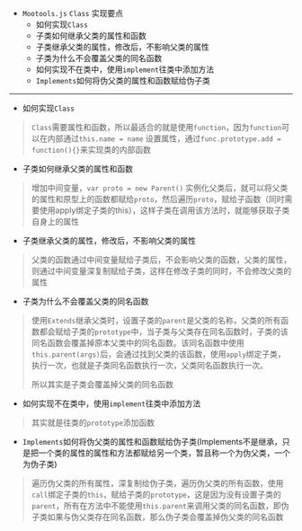 - `Mootools.js` `Class` 实现要点
    - 如何实现`Class` 
    - 子类如何继承父类的属性和函数
    - 子类继承父类的属性，修改后，不影响父类的属性
    - 子类为什么不会覆盖父类的同名函数
    - 如何实现不在类中，使用`implement`往类中添加方法
    - `Implements`如何将伪父类的属性和函数赋给伪子类

---
- 如何实现`Class`
> `Class`需要属性和函数，所以最适合的就是使用`function`，因为`function`可以在内部通过`this.name = name` 设置属性，通过`func.prototype.add = function(){}`来实现类的内部函数
- 子类如何继承父类的属性和函数
> 增加中间变量，`var proto = new Parent()` 实例化父类后，就可以将父类的属性和原型上的函数都赋给`proto`，然后遍历`proto`，赋给子函数（同时需要使用apply绑定子类的this），这样子类在调用该方法时，就能够获取子类自身上的属性
- 子类继承父类的属性，修改后，不影响父类的属性
> 父类的函数通过中间变量赋给子类后，不会影响父类的函数，父类的属性，则通过中间变量深复制赋给子类，这样在修改子类的同时，不会修改父类的属性
- 子类为什么不会覆盖父类的同名函数
> 使用`Extends`继承父类时，设置子类的`parent`是父类的名称，父类的所有函数都会赋给子类的`prototype`中，当子类与父类存在同名函数时，子类的该同名函数会覆盖掉原本父类中的同名函数。该同名函数中使用`this.parent(args)`后，会通过找到父类的该函数，使用`apply`绑定子类，执行一次，也就是子类同名函数执行一次，父类同名函数执行一次。
> 
> 所以其实是子类会覆盖掉父类的同名函数
- 如何实现不在类中，使用`implement`往类中添加方法
> 其实就是往类的`prototype`添加函数
- `Implements`如何将伪父类的属性和函数赋给伪子类(Implements不是继承，只是把一个类的属性的属性和方法都赋给另一个类，暂且称一个为伪父类，一个为伪子类)
> 遍历伪父类的所有属性，深复制给伪子类，遍历伪父类的所有函数，使用`call`绑定子类的`this`，赋给子类的`prototype`，这是因为没有设置子类的`parent`，所有在方法中不能使用`this.parent`来调用父类的同名函数，即伪子类如果与伪父类存在同名函数，那么伪子类会覆盖掉伪父类的同名函数